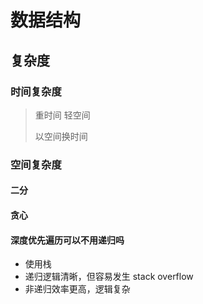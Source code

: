 # 数据结构

## 复杂度

### 时间复杂度

> 重时间 轻空间
>
> 以空间换时间

### 空间复杂度

#### 二分

#### 贪心

#### 深度优先遍历可以不用递归吗

- 使用栈
- 递归逻辑清晰，但容易发生 stack overflow
- 非递归效率更高，逻辑复杂
